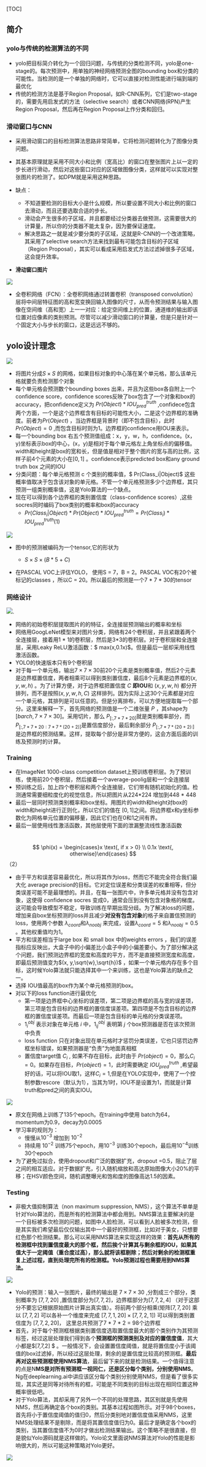 [TOC]

## 简介

### yolo与传统的检测算法的不同 

-  yolo把目标简介转化为一个回归问题，与传统的分类检测不同，yolo是one-stage的。每次预测中，用单独的神经网络预测全图的bounding box和分类的可能性。当检测的是一个单独的网络时，它可以直接对检测性能进行端到端的最优化
- 传统的检测方法是基于Region Proposal，如R-CNN系列，它们是two-stage的，需要先用启发式的方法（selective search）或者CNN网络(RPN)产生Region Proposal，然后再在Region Proposal上作分类和回归。

### 滑动窗口与CNN

- 采用滑动窗口的目标检测算法思路非常简单，它将检测问题转化为了图像分类问题。
- 其基本原理就是采用不同大小和比例（宽高比）的窗口在整张图片上以一定的步长进行滑动，然后对这些窗口对应的区域做图像分类，这样就可以实现对整张图片的检测了。如DPM就是采用这种思路。
- 缺点：
  -  不知道要检测的目标大小是什么规模，所以要设置不同大小和比例的窗口去滑动，而且还要选取合适的步长。
  - 滑动会产生很多的子区域，并且都要经过分类器去做预测，这需要很大的计算量，所以你的分类器不能太复杂，因为要保证速度。
  - 解决思路之一就是减少要分类的子区域，这就是R-CNN的一个改进策略，其采用了selective search方法来找到最有可能包含目标的子区域（Region Proposal），其实可以看成采用启发式方法过滤掉很多子区域，这会提升效率。

- **滑动窗口图片**

![](./img/slide_window.jpg)

- 全卷积网络（FCN）：全卷积网络通过转置卷积（transposed convolution）层将中间层特征图的高和宽变换回输入图像的尺寸，从而令预测结果与输入图像在空间维（高和宽）上一一对应：给定空间维上的位置，通道维的输出即该位置对应像素的类别预测。尽管可以减少滑动窗口的计算量，但是只是针对一个固定大小与步长的窗口，这是远远不够的。

## yolo设计理念

![](./img/yolo_process.jpg)

- 将图片分成$S \times S$ 的网格，如果目标对象的中心落在某个单元格，那么该单元格就要负责检测那个对象
- 每个单元格会预测数个bounding boxes 出来，并且为这些box各自附上一个confidence score，confidence scores反映了box包含了一个对象和box的accuracy，把confidence定义为 $Pr(Object) * IOU^{truth}_{pred}$ ,confidece包含两个方面，一个是这个边界框含有目标的可能性大小，二是这个边界框的准确度。前者为$Pr(Object)$ ，当边界框是背景时（即不包含目标），此时$Pr(Object)=0$ ,而包含目标时则为1。边界框的confidence用IOU来表示。
- 每一个bounding box 右五个预测值组成：x，y，w，h，confidence。(x，y)坐标表示box的中心，(x，y)是相对于每个单元格左上角坐标点的偏移值。width和height是box的宽和长，但是值是相对于整个图片的宽与高的比例，这样子前4个元素的大小在$[0,1]$ 。confidence表示predicted box和any ground truth box 之间的IOU
- 分类问题：每个单元格预测 c 个类别的概率值，$ Pr(Class_i|Object)$ 这些概率值取决于包含该对象的单元格。不管一个单元格预测多少个边界框，其只预测一组类别概率值，这是Yolo算法的一个缺点。
- 现在可以得到各个边界框的类别置信度（class-confidence scores）,这些socres同时编码了box类别的概率和box的accuracy
  - $Pr(Class_i|Object) * Pr(Object) * IOU^{truth}_{pred} = Pr(Class_i) * IOU^{truth}_{pred}  (1)$



![](./img/grid_cell.jpg)

- 图中的预测被编码为一个tensor,它的形状为
  - $S \times S \times(B*5+C)$

- 在PASCAL VOC上评估YOLO， 使用S = 7，B = 2。PASCAL VOC有20个被标记的classes ，所以C = 20。所以最后的预测是一个7 * 7 * 30的tensor



### 网络设计



![](./img/network_design.jpg).

- 网络的初始卷积层提取图片的的特征，全连接层预测输出的概率和坐标
- 网络用GoogLeNet模型来对图片分类，网络有24个卷积层，并且紧跟着两个全连接层，接着用1 * 1的卷积层，然后是3*3的卷积层。对于卷积层和全连接层，采用Leaky ReLU激活函数：$ max(x,0.1x)$。但是最后一层却采用线性激活函数。
- YOLO的快速版本只有9个卷积层
- 对于每一个单元格，输出$7 \times 7 \times 30$前20个元素是类别概率值，然后2个元素是边界框置信度，两者相乘可以得到类别置信度，最后8个元素是边界框的$(x,y,w,h)$ 。为了计算方便，对于边界框把置信度 $C$  **即IOU**和 $(x,y,w,h)$ 都分开排列，而不是按照$(x,y,w,h,C)$ 这样排列。因为实际上这30个元素都是对应一个单元格，其排列是可以任意的。但是分离排布，可以方便地提取每一个部分。这里来解释一下，首先网络的预测值是一个二维张量 $P$ ，其shape为 $[barch,7 \times 7 \times 30]$。采用切片，那么 $P_{[:,7 *7*20]}$就是类别概率部分，而 $P_{[:,7*7*20:7*7*(20+2)]}$是置信度部分，最后剩余部分 $P_{[:,7*7*(20+2):]}$ 是边界框的预测结果。这样，提取每个部分是非常方便的，这会方面后面的训练及预测时的计算。



### Training

- 在ImageNet 1000-class competition dataset上预训练卷积层。为了预训练，使用前20个卷积层，然后接着一个average-poolig层和一个全连接层
- 预训练之后，加上四个卷积层和两个全连接层，它们带有随机初始化的值。检测通常需要细粒度化的视觉信息，所以把图片从224*224 增加到448 * 448
- 最后一层同时预测类别概率和box坐标。用图片的width和height对box的width和height进行正则化，所以它们的值在 $[0,1]$之间。将边界框x和y坐标参数化为网格单元位置的偏移量，因此它们也在0和1之间有界。
- 最后一层使用线性激活函数，其他层使用下面的泄漏整流线性激活函数

​														$$ \phi(x) = \begin{cases}x \text{,        if  x > 0} \\ 0.1x \text{,   otherwise}\end{cases} $$（2）

- 由于平方和误差容易最优化，所以将其作为loss，然而它不能完全符合我们最大化 average precision的目标。它对定位误差和分类误差的权重相等，但分类误差可能不是最理想的。并且，在每一张图片中，许多单元格并没有包含对象，这使得 confidence socres 变成0，通常会压到没有包含对象格的梯度。这可能会导致模型不稳定，导致训练在早期出现分歧。为了解决loss的问题，增加来自box坐标预测的loss并且减少**对没有包含对象**的格子来自置信预测的loss，使用两个参数 $\lambda_{coord}$和$\lambda_{noobj}$ 来完成，设置$\lambda_{coord} = 5$ 和$\lambda_{noobj}= 0.5$ 。其他权重值均为1。
- 平方和误差相当于large box 和 small box 中的weights errors ，我们的误差指标应反映出，大盒子中的小偏差比小盒子中的小偏差要小。为了部分解决这个问题，我们预测边界框的宽度和高度的平方，而不是直接预测宽度和高度，即最后预测值变为$(x, y,\sqrt{w},\sqrt{h})$ ，如果一个单元格内存在多个目标，这时候Yolo算法就只能选择其中一个来训练，这也是Yolo算法的缺点之一。
- 选择 IOU值最高的box作为某个单元格预测的box。
- 对以下的loss function进行最优化
  - 第一项是边界框中心坐标的误差项，第二项是边界框的高与宽的误差项，第三项是包含目标的边界框的置信度误差项。第四项是不包含目标的边界框的置信度误差项。而最后一项是包含目标的单元格的分类误差项。
  - $1^{obj}_i$ 表示对象在单元格 $i$ 中，$1^{obj}_{ij}$ 表明第 $j$ 个box预测器是否在该次预测中负责
  - loss function 只在对象出现在单元格时才惩罚分类误差，它也只惩罚边界框坐标错误，如果预测器是“负责”为地面真相框
  - 置信度target值 $C_i$ , 如果不存在目标，此时由于 $Pr(object)=0$，那么$C_i = 0$。如果存在目标，$Pr(object)=1$，此时需要确定 $IOU^{truth}_{pred}$ ,希望最好的话，可以将IOU取1，这样$C_i = 1$,但是在YOLO实现中，使用了一个控制参数rescore（默认为1），当其为1时，IOU不是设置为1，而就是计算truth和pred之间的真实IOU。

![](./img/muti_part_loss.jpg)

- 原文在网络上训练了135个epoch。在training中使用 batch为64，momentum为0.9，decay为0.0005
- 学习率的规则为：
  - 慢慢从$10^{-3}$ 增加到 $10^{-2}$ 
  - 持续用 $10^{-2}$  训练75个epoch，用$10^{-3}$ 训练30个epoch，最后用$10^{-4}$训练30个epoch
- 为了避免过拟合，使用dropout和广泛的数据扩充，dropout =0.5，阻止了层之间的相互适应。对于数据扩充，引入随机缩放和高达原始图像大小20%的平移；在HSV颜色空间，随机调整曝光和饱和度的图像高达1.5的因素。

### Testing

- 非极大值抑制算法（non maximum suppression, NMS），这个算法不单单是针对Yolo算法的，而是所有的检测算法中都会用到。NMS算法主要解决的是一个目标被多次检测的问题，如图中人脸检测，可以看到人脸被多次检测，但是其实我们希望最后仅仅输出其中一个最好的预测框，比如对于美女，只想要红色那个检测结果。那么可以采用NMS算法来实现这样的效果：**首先从所有的检测框中找到置信度最大的那个框，然后挨个计算其与剩余框的IOU，如果其值大于一定阈值（重合度过高），那么就将该框剔除；然后对剩余的检测框重复上述过程，直到处理完所有的检测框。Yolo预测过程也需要用到NMS算法。**



![](./img/NMS_face.jpg)



- Yolo的预测：输入一张图片，最终的输出是 $7\times7\times30$ ,分割成三个部分，类别概率为 $[7,7,20]$ ,置信度部分为$[7,7,2]$，边界框部分为$[7,7,2,4]$ （对于这部分不要忘记根据原始图片计算出真实值）。将前两个部分相乘(矩阵$[7,7,20]$ 乘以 $[7,7,2]$ 可以各补一个维度来完成 $[7,7,1,20] \times [7,7,2,1]$) 可以得到类别置信度为 $[7,7,2,20]$， 这里总共预测了7 * 7 * 2  = 98个边界框
- 首先，对于每个预测框根据类别置信度选取置信度最大的那个类别作为其预测标签，经过这层处理我们得到各个**预测框的预测类别及对应的置信度值**，其大小都是$[7,7,2] $ 。一般情况下，会设置置信度阈值，就是将置信度小于该阈值的box过滤掉，所以经过这层处理，剩余的是置信度比较高的预测框。**最后再对这些预测框使用NMS算法**，最后留下来的就是检测结果。一个值得注意的点是N**MS是对所有预测框一视同仁，还是区分每个类别，分别使用NMS**。Ng在deeplearning.ai中讲应该区分每个类别分别使用NMS，但是看了很多实现，其实还是同等对待所有的框，可能是不同类别的目标出现在相同位置这种概率很低吧。
- 对于Yolo算法，其却采用了另外一个不同的处理思路，其区别就是先使用NMS，然后再确定各个box的类别。其基本过程如图所示。对于98个boxes，首先将小于置信度阈值的值归0，然后分类别地对置信度值采用NMS，这里NMS处理结果不是剔除，而是将其置信度值归为0。最后才是确定各个box的类别，当其置信度值不为0时才做出检测结果输出。这个策略不是很直接，但是貌似Yolo源码就是这样做的。Yolo论文里面说NMS算法对Yolo的性能是影响很大的，所以可能这种策略对Yolo更好。

![](./img/yolo_NMS.jpg)

